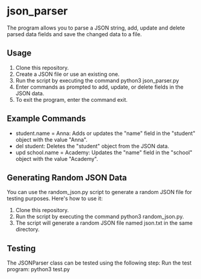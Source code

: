 # json_parser
The program allows you to parse a JSON string, add, update and delete parsed data fields and save the changed data to a file.

## Usage
1. Clone this repository.
2. Create a JSON file or use an existing one.
3. Run the script by executing the command python3 json_parser.py
4. Enter commands as prompted to add, update, or delete fields in the JSON data.
5. To exit the program, enter the command exit.

## Example Commands
- student.name = Anna: Adds or updates the "name" field in the "student" object with the value "Anna".
- del student: Deletes the "student" object from the JSON data.
- upd school.name = Academy: Updates the "name" field in the "school" object with the value "Academy".

## Generating Random JSON Data
You can use the random_json.py script to generate a random JSON file for testing purposes. Here's how to use it:

1. Clone this repository.
2. Run the script by executing the command python3 random_json.py.
3. The script will generate a random JSON file named json.txt in the same directory.

## Testing
The JSONParser class can be tested using the following step:
Run the test program: python3 test.py
